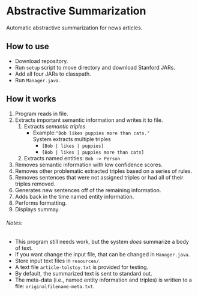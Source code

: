 # Abstractive Summarization
Automatic abstractive summarization for news articles.

## How to use
* Download repository.
* Run `setup` script to move directory and download Stanford JARs.
* Add all four JARs to classpath.
* Run `Manager.java`.

## How it works
1. Program reads in file.  
2. Extracts important semantic information and writes it to file.
    1. Extracts *semantic triples*
        * Example:`"Bob likes puppies more than cats."`  
        System extracts multiple triples
            * `[Bob | likes | puppies]`
            * `[Bob | likes | puppies more than cats]`
    2. Extracts named entities: `Bob -> Person`
3. Removes semantic information with low confidence scores.
4. Removes other problematic extracted triples based on a series of rules.
5. Removes sentences that were not assigned triples or had all of their triples 
removed.
6. Generates new sentences off of the remaining information.
7. Adds back in the time named entity information.
8. Performs formatting.
9. Displays summay.

###### Notes: 
* This program still needs work, but the system *does* summarize a body of text.
* If you want change the input file, that can be changed in `Manager.java`.
* Store input text files in `resources/`.
* A text file `article-tolstoy.txt` is provided for testing. 
* By default, the summarized text is sent to standard out. 
* The meta-data (i.e., named entity information and triples) is written to a 
file: `originalfilename-meta.txt`.
